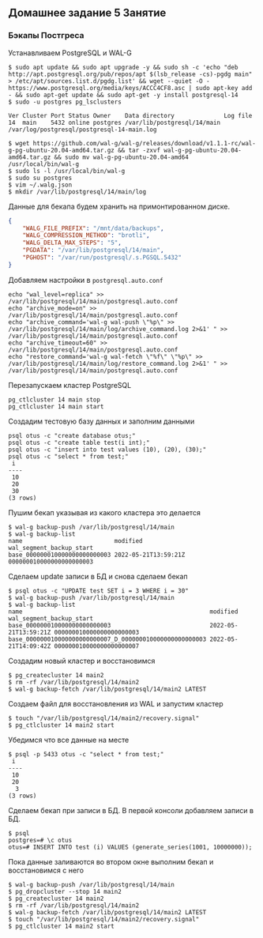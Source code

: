 ## Домашнее задание 5 Занятие  
  
  
### Бэкапы Постгреса


Устанавливаем PostgreSQL и WAL-G
```shell
$ sudo apt update && sudo apt upgrade -y && sudo sh -c 'echo "deb http://apt.postgresql.org/pub/repos/apt $(lsb_release -cs)-pgdg main" > /etc/apt/sources.list.d/pgdg.list' && wget --quiet -O - https://www.postgresql.org/media/keys/ACCC4CF8.asc | sudo apt-key add - && sudo apt-get update && sudo apt-get -y install postgresql-14
$ sudo -u postgres pg_lsclusters

Ver Cluster Port Status Owner    Data directory              Log file
14  main    5432 online postgres /var/lib/postgresql/14/main /var/log/postgresql/postgresql-14-main.log

$ wget https://github.com/wal-g/wal-g/releases/download/v1.1.1-rc/wal-g-pg-ubuntu-20.04-amd64.tar.gz && tar -zxvf wal-g-pg-ubuntu-20.04-amd64.tar.gz && sudo mv wal-g-pg-ubuntu-20.04-amd64 /usr/local/bin/wal-g
$ sudo ls -l /usr/local/bin/wal-g
$ sudo su postgres
$ vim ~/.walg.json
$ mkdir /var/lib/postgresql/14/main/log
```
Данные для бекапа будем хранить на примонтированном диске.

```json
{
    "WALG_FILE_PREFIX": "/mnt/data/backups",
    "WALG_COMPRESSION_METHOD": "brotli",
    "WALG_DELTA_MAX_STEPS": "5",
    "PGDATA": "/var/lib/postgresql/14/main",
    "PGHOST": "/var/run/postgresql/.s.PGSQL.5432"
}
```

Добавляем настройки в `postgresql.auto.conf`
```shell
echo "wal_level=replica" >> /var/lib/postgresql/14/main/postgresql.auto.conf
echo "archive_mode=on" >> /var/lib/postgresql/14/main/postgresql.auto.conf
echo "archive_command='wal-g wal-push \"%p\" >> /var/lib/postgresql/14/main/log/archive_command.log 2>&1' " >> /var/lib/postgresql/14/main/postgresql.auto.conf 
echo "archive_timeout=60" >> /var/lib/postgresql/14/main/postgresql.auto.conf 
echo "restore_command='wal-g wal-fetch \"%f\" \"%p\" >> /var/lib/postgresql/14/main/log/restore_command.log 2>&1' " >> /var/lib/postgresql/14/main/postgresql.auto.conf
```

Перезапускаем кластер PostgreSQL
```shell
pg_ctlcluster 14 main stop
pg_ctlcluster 14 main start
```

Создадим тестовую базу данных и заполним данными
```shell
psql otus -c "create database otus;"
psql otus -c "create table test(i int);"
psql otus -c "insert into test values (10), (20), (30);"
psql otus -c "select * from test;"
 i  
----
 10
 20
 30
(3 rows)
```

Пушим бекап указывая из какого кластера это делается
```shell
$ wal-g backup-push /var/lib/postgresql/14/main
$ wal-g backup-list
name                          modified             wal_segment_backup_start
base_000000010000000000000003 2022-05-21T13:59:21Z 000000010000000000000003
```

Сделаем update записи в БД и снова сделаем бекап
```shell
$ psql otus -c "UPDATE test SET i = 3 WHERE i = 30"
$ wal-g backup-push /var/lib/postgresql/14/main
$ wal-g backup-list
name                                                     modified             wal_segment_backup_start
base_000000010000000000000003                            2022-05-21T13:59:21Z 000000010000000000000003
base_000000010000000000000007_D_000000010000000000000003 2022-05-21T14:09:42Z 000000010000000000000007
```

Создадим новый кластер и восстановимся
```shell
$ pg_createcluster 14 main2
$ rm -rf /var/lib/postgresql/14/main2
$ wal-g backup-fetch /var/lib/postgresql/14/main2 LATEST
```

Создаем файл для восстановления из WAL и запустим кластер
```shell
$ touch "/var/lib/postgresql/14/main2/recovery.signal"
$ pg_ctlcluster 14 main2 start
```

Убедимся что все данные на месте
```shell
$ psql -p 5433 otus -c "select * from test;"
 i  
----
 10
 20
  3
(3 rows)
```

Сделаем бекап при записи в БД. В первой консоли добавляем записи в БД.
```shell
$ psql
postgres=# \c otus
otus=# INSERT INTO test (i) VALUES (generate_series(1001, 10000000));
```

Пока данные заливаются во втором окне выполним бекап и восстановимся с него
```shell
$ wal-g backup-push /var/lib/postgresql/14/main
$ pg_dropcluster --stop 14 main2
$ pg_createcluster 14 main2
$ rm -rf /var/lib/postgresql/14/main2
$ wal-g backup-fetch /var/lib/postgresql/14/main2 LATEST
$ touch "/var/lib/postgresql/14/main2/recovery.signal"
$ pg_ctlcluster 14 main2 start
```

